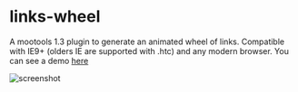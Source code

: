 links-wheel
===========

A mootools 1.3 plugin to generate an animated wheel of links.
Compatible with IE9+ (olders IE are supported with .htc) and any modern browser.
You can see a demo [here](https://rawgithub.com/esleducation/links-wheel/master/index.html)

![screenshot](http://s23.postimg.org/s4te7lq2j/links_wheel.png "Links wheel")

